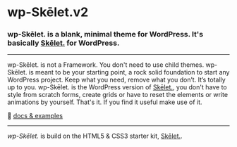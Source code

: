 # wp-Skēlet.v2
### wp-Skēlet. is a blank, minimal theme for WordPress. It's basically [Skēlet.](https://selekkt.dk/git/skelet) for WordPress.

---

wp-Skēlet. is not a Framework. You don't need to use child themes. wp-Skēlet. is meant to be your starting point, a rock solid foundation to start any WordPress project. Keep what you need, remove what you don’t. It’s totally up to you. 
wp-Skēlet. is the WordPress version of [Skēlet.](https://selekkt.dk/git/skelet), you don't have to style from scratch forms, create grids or have to reset the elements or write animations by yourself. That's it. If you find it useful make use of it.

🍉 [docs & examples](https://selekkt.dk/help/skelet/docs)

---
*wp-Skēlet.* is build on the HTML5 & CSS3 starter kit, [Skēlet.](https://selekkt.dk/git/skelet).
